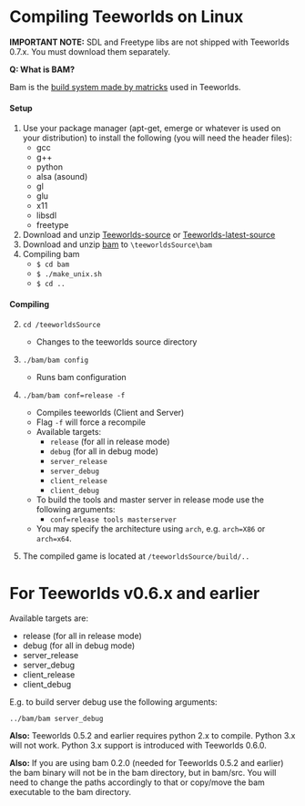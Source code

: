 # Compiling Teeworlds on Linux

**IMPORTANT NOTE:** SDL and Freetype libs are not shipped with Teeworlds 0.7.x. You must download them separately.

**Q: What is BAM?**

Bam is the [build system made by matricks](http://matricks.github.io/bam/) used in Teeworlds.

#### Setup

1. Use your package manager (apt-get, emerge or whatever is used on your distribution) to install the following (you will need the header files):
    - gcc
    - g++
    - python
    - alsa (asound)
    - gl
    - glu
    - x11
    - libsdl
    - freetype
2. Download and unzip [Teeworlds-source](https://github.com/teeworlds/teeworlds/releases) or [Teeworlds-latest-source](https://github.com/teeworlds/teeworlds)
3. Download and unzip [bam](https://github.com/matricks/bam/archive/v0.5.1.tar.gz) to `\teeworldsSource\bam`
4. Compiling bam  
    - `$ cd bam`
    - `$ ./make_unix.sh`
    - `$ cd ..`

#### Compiling
2. `cd /teeworldsSource`
    - Changes to the teeworlds source directory
3. `./bam/bam config`
    - Runs bam configuration
4. `./bam/bam conf=release -f`
    - Compiles teeworlds (Client and Server)
    - Flag `-f` will force a recompile
    - Available targets:
        - `release` (for all in release mode)
        - `debug` (for all in debug mode)
        - `server_release`
        - `server_debug`
        - `client_release`
        - `client_debug`
    - To build the tools and master server in release mode use the following arguments:
        - `conf=release tools masterserver`
    - You may specify the architecture using `arch`, e.g. `arch=X86` or `arch=x64`.
        
5. The compiled game is located at `/teeworldsSource/build/..`



# For Teeworlds v0.6.x and earlier

Available targets are:

+ release (for all in release mode)
+ debug (for all in debug mode)
+ server_release
+ server_debug
+ client_release
+ client_debug

E.g. to build server debug use the following arguments:

`../bam/bam server_debug`

**Also:** Teeworlds 0.5.2 and earlier requires python 2.x to compile. Python 3.x will not work. Python 3.x support is introduced with Teeworlds 0.6.0.

**Also:** If you are using bam 0.2.0 (needed for Teeworlds 0.5.2 and earlier) the bam binary will not be in the bam directory, but in bam/src. You will need to change the paths accordingly to that or copy/move the bam executable to the bam directory.

